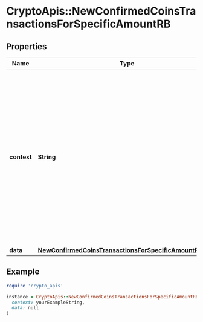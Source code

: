 # CryptoApis::NewConfirmedCoinsTransactionsForSpecificAmountRB

## Properties

| Name | Type | Description | Notes |
| ---- | ---- | ----------- | ----- |
| **context** | **String** | In batch situations the user can use the context to correlate responses with requests. This property is present regardless of whether the response was successful or returned as an error. &#x60;context&#x60; is specified by the user. | [optional] |
| **data** | [**NewConfirmedCoinsTransactionsForSpecificAmountRBData**](NewConfirmedCoinsTransactionsForSpecificAmountRBData.md) |  |  |

## Example

```ruby
require 'crypto_apis'

instance = CryptoApis::NewConfirmedCoinsTransactionsForSpecificAmountRB.new(
  context: yourExampleString,
  data: null
)
```

